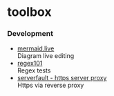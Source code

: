 # toolbox

### Development

* <a href="https://mermaid.live/" target="_blank">mermaid.live</a>  
  Diagram live editing
* <a href="https://regex101.com/" target="_blank">regex101</a>  
  Regex tests
* <a href="https://serverfault.com/questions/145383/proxy-https-requests-to-a-http-backend-with-nginx" target="_blank">serverfault - https server proxy</a>  
  Https via reverse proxy
